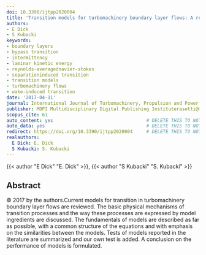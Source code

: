```yaml
---
doi: 10.3390/ijtpp2020004
title: 'Transition models for turbomachinery boundary layer flows: A review'
authors:
- E Dick
- S Kubacki
keywords:
- boundary layers
- bypass transition
- intermittency
- laminar kinetic energy
- reynolds-averagednavier-stokes
- separationinduced transition
- transition models
- turbomachinery flows
- wake-induced transition
date: '2017-04-11'
journal: International Journal of Turbomachinery, Propulsion and Power
publisher: MDPI Multidisciplinary Digital Publishing Instituterasetti@mdpi.com
scopus_cite: 61
auto_content: yes                                  # DELETE THIS TO NOT AUTO GENERATE CONTENT
auto_data: yes                                     # DELETE THIS TO NOT AUTO GENERATE METADATA
redirect: https://doi.org/10.3390/ijtpp2020004     # DELETE THIS TO NOT REDIRECT
realauthors:
  E Dick: E. Dick
  S Kubacki: S. Kubacki
---
```

{{< author "E Dick" "E. Dick" >}}, {{< author "S Kubacki" "S. Kubacki" >}}

## Abstract
© 2017 by the authors.Current models for transition in turbomachinery boundary layer flows are reviewed. The basic physical mechanisms of transition processes and the way these processes are expressed by model ingredients are discussed. The fundamentals of models are described as far as possible, with a common structure of the equations and with emphasis on the similarities between the models. Tests of models reported in the literature are summarized and our own test is added. A conclusion on the performance of models is formulated.
